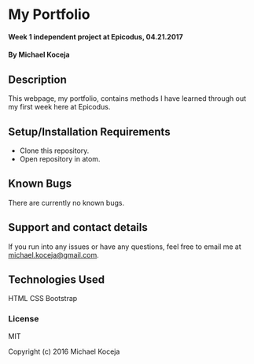 # My Portfolio

#### Week 1 independent project at Epicodus, 04.21.2017

#### By Michael Koceja

## Description

This webpage, my portfolio, contains methods I have learned through out my first week here at Epicodus.

## Setup/Installation Requirements

* Clone this repository.
* Open repository in atom.

## Known Bugs

There are currently no known bugs.

## Support and contact details

If you run into any issues or have any questions, feel free to email me at michael.koceja@gmail.com.

## Technologies Used

HTML
CSS
Bootstrap

### License

MIT 

Copyright (c) 2016 Michael Koceja
